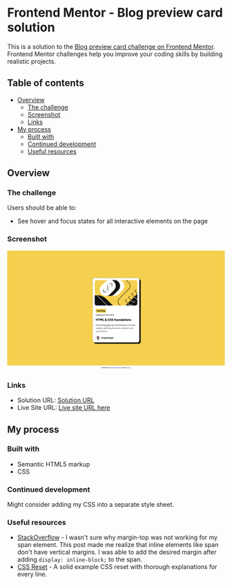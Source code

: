 # Frontend Mentor - Blog preview card solution

This is a solution to
the [Blog preview card challenge on Frontend Mentor](https://www.frontendmentor.io/challenges/blog-preview-card-ckPaj01IcS).
Frontend Mentor challenges help you improve your coding skills by building realistic projects.

## Table of contents

- [Overview](#overview)
    - [The challenge](#the-challenge)
    - [Screenshot](#screenshot)
    - [Links](#links)
- [My process](#my-process)
    - [Built with](#built-with)
    - [Continued development](#continued-development)
    - [Useful resources](#useful-resources)

## Overview

### The challenge

Users should be able to:

- See hover and focus states for all interactive elements on the page

### Screenshot

![](./screenshot.png)

### Links

- Solution URL: [Solution URL](https://github.com/te-sa/blog-preview-card/blob/main/index.html)
- Live Site URL: [Live site URL here](https://te-sa.github.io/blog-preview-card/)

## My process

### Built with

- Semantic HTML5 markup
- CSS

### Continued development

Might consider adding my CSS into a separate style sheet.

### Useful resources

- [StackOverflow](https://stackoverflow.com/questions/11700985/margin-top-not-working-for-span-element) - I wasn't sure why margin-top was not working for my span element. This post made me realize that inline elements like span don't have vertical margins. I was able to add the desired margin after adding `display: inline-block;` to the span.
- [CSS Reset](https://www.joshwcomeau.com/css/custom-css-reset/) - A solid example CSS reset with thorough explanations for every line.

